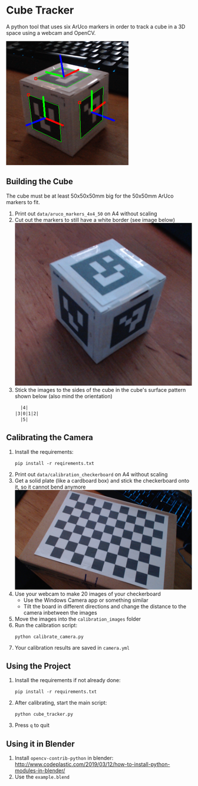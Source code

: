 # Cube Tracker

A python tool that uses six ArUco markers in order to track a cube in a 3D space using a webcam and OpenCV.

![PReview](readme_images/preview.png)

## Building the Cube

The cube must be at least 50x50x50mm big for the 50x50mm ArUco markers to fit.

1) Print out `data/aruco_markers_4x4_50` on A4 without scaling
2) Cut out the markers to still have a white border (see image below)
   ![Finished cube](readme_images/finished_cube.jpg)
3) Stick the images to the sides of the cube in the cube's surface pattern shown below (also mind the orientation)
   ```
     |4|
   |3|0|1|2|
     |5|
   ```

## Calibrating the Camera

1) Install the requirements:
   ```shell
   pip install -r reqirements.txt
   ```
2) Print out `data/calibration_checkerboard` on A4 without scaling
3) Get a solid plate (like a cardboard box) and stick the checkerboard onto it, so it cannot bend anymore
   ![Checkerboard](readme_images/checkerboard.jpg)
4) Use your webcam to make 20 images of your checkerboard
    - Use the Windows Camera app or something similar
    - Tilt the board in different directions and change the distance to the camera inbetween the images
5) Move the images into the `calibration_images` folder
6) Run the calibration script:
   ```shell
   python calibrate_camera.py
   ```
7) Your calibration results are saved in `camera.yml`

## Using the Project

1) Install the requirements if not already done:
   ```shell
   pip install -r requirements.txt
   ```
2) After calibrating, start the main script:
   ```shell
   python cube_tracker.py
   ```
3) Press `q` to quit

## Using it in Blender

1) Install `opencv-contrib-python` in blender: http://www.codeplastic.com/2019/03/12/how-to-install-python-modules-in-blender/
2) Use the `example.blend`
